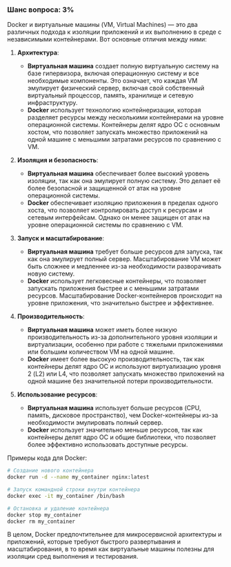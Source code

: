 ### Шанс вопроса: 3%

Docker и виртуальные машины (VM, Virtual Machines) — это два различных подхода к изоляции приложений и их выполнению в среде с независимыми контейнерами. Вот основные отличия между ними:

1. **Архитектура**:
   - **Виртуальная машина** создает полную виртуальную систему на базе гипервизора, включая операционную систему и все необходимые компоненты. Это означает, что каждая VM эмулирует физический сервер, включая свой собственный виртуальный процессор, память, хранилище и сетевую инфраструктуру.
   - **Docker** использует технологию контейнеризации, которая разделяет ресурсы между несколькими контейнерами на уровне операционной системы. Контейнеры делят ядро ОС с основным хостом, что позволяет запускать множество приложений на одной машине с меньшими затратами ресурсов по сравнению с VM.

2. **Изоляция и безопасность**:
   - **Виртуальная машина** обеспечивает более высокий уровень изоляции, так как она эмулирует полную систему. Это делает её более безопасной и защищенной от атак на уровне операционной системы.
   - **Docker** обеспечивает изоляцию приложения в пределах одного хоста, что позволяет контролировать доступ к ресурсам и сетевым интерфейсам. Однако он менее защищен от атак на уровне операционной системы по сравнению с VM.

3. **Запуск и масштабирование**:
   - **Виртуальная машина** требует больше ресурсов для запуска, так как она эмулирует полный сервер. Масштабирование VM может быть сложнее и медленнее из-за необходимости разворачивать новую систему.
   - **Docker** использует легковесные контейнеры, что позволяет запускать приложения быстрее и с меньшими затратами ресурсов. Масштабирование Docker-контейнеров происходит на уровне приложения, что значительно быстрее и эффективнее.

4. **Производительность**:
   - **Виртуальная машина** может иметь более низкую производительность из-за дополнительного уровня изоляции и виртуализации, особенно при работе с тяжелыми приложениями или большим количеством VM на одной машине.
   - **Docker** имеет более высокую производительность, так как контейнеры делят ядро ОС и используют виртуализацию уровня 2 (L2) или L4, что позволяет запускать множество приложений на одной машине без значительной потери производительности.

5. **Использование ресурсов**:
   - **Виртуальная машина** использует больше ресурсов (CPU, память, дисковое пространство), чем Docker-контейнеры из-за необходимости эмулировать полный сервер.
   - **Docker** использует значительно меньше ресурсов, так как контейнеры делят ядро ОС и общие библиотеки, что позволяет более эффективно использовать доступные ресурсы.

Примеры кода для Docker:
```bash
# Создание нового контейнера
docker run -d --name my_container nginx:latest

# Запуск командной строки внутри контейнера
docker exec -it my_container /bin/bash

# Остановка и удаление контейнера
docker stop my_container
docker rm my_container
```

В целом, Docker предпочтительнее для микросервисной архитектуры и приложений, которые требуют быстрого развертывания и масштабирования, в то время как виртуальные машины полезны для изоляции сред выполнения и тестирования.